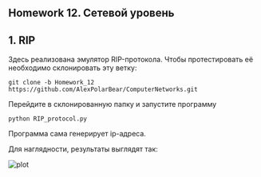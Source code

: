 ## Homework 12. Сетевой уровень
## 1. RIP

Здесь реализована эмулятор RIP-протокола. Чтобы протестировать её необходимо склонировать эту ветку:

```git clone -b Homework_12 https://github.com/AlexPolarBear/ComputerNetworks.git```

Перейдите в склонированную папку и запустите программу

```python RIP_protocol.py```

Программа сама генерирует ip-адреса.

Для наглядности, результаты выглядят так:

![plot](1.PNG)
